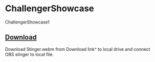 # ChallengerShowcase
 ChallengerShowcase1

## [Download](https://github.com/XlncEsports/ChallengerShowcase/blob/main/Assets/ScenePNGS/Stinger.webm)
Download Stinger.webm from Download link^ to local drive and connect OBS stinger to local file.
